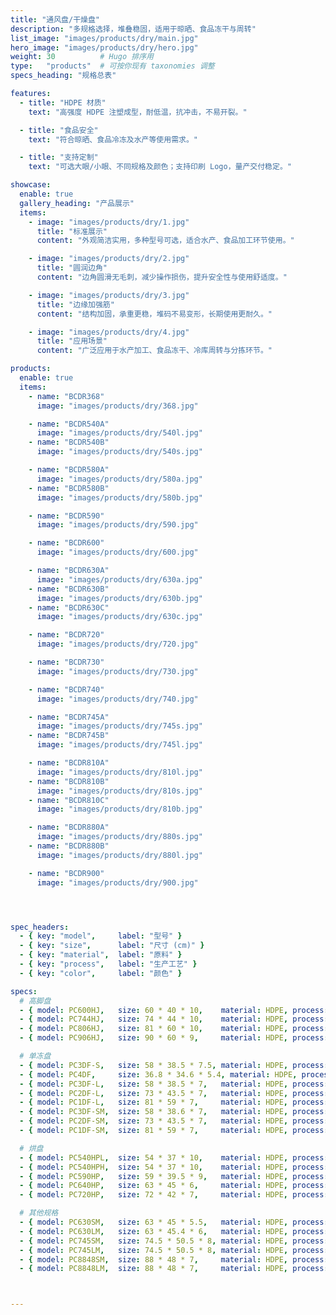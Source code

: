 ```yaml
---
title: "通风盘/干燥盘"
description: "多规格选择，堆叠稳固，适用于晾晒、食品冻干与周转"
list_image: "images/products/dry/main.jpg"
hero_image: "images/products/dry/hero.jpg"
weight: 30          # Hugo 排序用
type:   "products"  # 可按你现有 taxonomies 调整
specs_heading: "规格总表"

features:
  - title: "HDPE 材质"
    text: "高强度 HDPE 注塑成型，耐低温，抗冲击，不易开裂。"

  - title: "食品安全"
    text: "符合晾晒、食品冷冻及水产等使用需求。"

  - title: "支持定制"
    text: "可选大眼/小眼、不同规格及颜色；支持印刷 Logo，量产交付稳定。"

showcase:
  enable: true
  gallery_heading: "产品展示"
  items:
    - image: "images/products/dry/1.jpg"
      title: "标准展示"
      content: "外观简洁实用，多种型号可选，适合水产、食品加工环节使用。"

    - image: "images/products/dry/2.jpg"
      title: "圆润边角"
      content: "边角圆滑无毛刺，减少操作损伤，提升安全性与使用舒适度。"

    - image: "images/products/dry/3.jpg"
      title: "边缘加强筋"
      content: "结构加固，承重更稳，堆码不易变形，长期使用更耐久。"

    - image: "images/products/dry/4.jpg"
      title: "应用场景"
      content: "广泛应用于水产加工、食品冻干、冷库周转与分拣环节。"

products:
  enable: true
  items:
    - name: "BCDR368"
      image: "images/products/dry/368.jpg"

    - name: "BCDR540A"
      image: "images/products/dry/540l.jpg"
    - name: "BCDR540B"
      image: "images/products/dry/540s.jpg"

    - name: "BCDR580A"
      image: "images/products/dry/580a.jpg"
    - name: "BCDR580B"
      image: "images/products/dry/580b.jpg"

    - name: "BCDR590"
      image: "images/products/dry/590.jpg"

    - name: "BCDR600"
      image: "images/products/dry/600.jpg"

    - name: "BCDR630A"
      image: "images/products/dry/630a.jpg"
    - name: "BCDR630B"
      image: "images/products/dry/630b.jpg"
    - name: "BCDR630C"
      image: "images/products/dry/630c.jpg"

    - name: "BCDR720"
      image: "images/products/dry/720.jpg"

    - name: "BCDR730"
      image: "images/products/dry/730.jpg"

    - name: "BCDR740"
      image: "images/products/dry/740.jpg"

    - name: "BCDR745A"
      image: "images/products/dry/745s.jpg"
    - name: "BCDR745B"
      image: "images/products/dry/745l.jpg"

    - name: "BCDR810A"
      image: "images/products/dry/810l.jpg"
    - name: "BCDR810B"
      image: "images/products/dry/810s.jpg"
    - name: "BCDR810C"
      image: "images/products/dry/810b.jpg"

    - name: "BCDR880A"
      image: "images/products/dry/880s.jpg"
    - name: "BCDR880B"
      image: "images/products/dry/880l.jpg"

    - name: "BCDR900"
      image: "images/products/dry/900.jpg"




spec_headers:
  - { key: "model",     label: "型号" }
  - { key: "size",      label: "尺寸 (cm)" }
  - { key: "material",  label: "原料" }
  - { key: "process",   label: "生产工艺" }
  - { key: "color",     label: "颜色" }

specs:
  # 高脚盘
  - { model: PC600HJ,   size: 60 * 40 * 10,    material: HDPE, process: 注塑, color: 白 }
  - { model: PC744HJ,   size: 74 * 44 * 10,    material: HDPE, process: 注塑, color: 白 }
  - { model: PC806HJ,   size: 81 * 60 * 10,    material: HDPE, process: 注塑, color: 白 }
  - { model: PC906HJ,   size: 90 * 60 * 9,     material: HDPE, process: 注塑, color: 白 }

  # 单冻盘
  - { model: PC3DF-S,   size: 58 * 38.5 * 7.5, material: HDPE, process: 注塑, color: 白 }
  - { model: PC4DF,     size: 36.8 * 34.6 * 5.4, material: HDPE, process: 注塑, color: 白 }
  - { model: PC3DF-L,   size: 58 * 38.5 * 7,   material: HDPE, process: 注塑, color: 白 }
  - { model: PC2DF-L,   size: 73 * 43.5 * 7,   material: HDPE, process: 注塑, color: 白 }
  - { model: PC1DF-L,   size: 81 * 59 * 7,     material: HDPE, process: 注塑, color: 白 }
  - { model: PC3DF-SM,  size: 58 * 38.6 * 7,   material: HDPE, process: 注塑, color: 白 }
  - { model: PC2DF-SM,  size: 73 * 43.5 * 7,   material: HDPE, process: 注塑, color: 白 }
  - { model: PC1DF-SM,  size: 81 * 59 * 7,     material: HDPE, process: 注塑, color: 白 }

  # 烘盘
  - { model: PC540HPL,  size: 54 * 37 * 10,    material: HDPE, process: 注塑, color: 白 }
  - { model: PC540HPH,  size: 54 * 37 * 10,    material: HDPE, process: 注塑, color: 白 }
  - { model: PC590HP,   size: 59 * 39.5 * 9,   material: HDPE, process: 注塑, color: 白 }
  - { model: PC640HP,   size: 63 * 45 * 6,     material: HDPE, process: 注塑, color: 白 }
  - { model: PC720HP,   size: 72 * 42 * 7,     material: HDPE, process: 注塑, color: 白 }

  # 其他规格
  - { model: PC630SM,   size: 63 * 45 * 5.5,   material: HDPE, process: 注塑, color: 白 }
  - { model: PC630LM,   size: 63 * 45.4 * 6,   material: HDPE, process: 注塑, color: 白 }
  - { model: PC745SM,   size: 74.5 * 50.5 * 8, material: HDPE, process: 注塑, color: 白 }
  - { model: PC745LM,   size: 74.5 * 50.5 * 8, material: HDPE, process: 注塑, color: 白 }
  - { model: PC8848SM,  size: 88 * 48 * 7,     material: HDPE, process: 注塑, color: 白 }
  - { model: PC8848LM,  size: 88 * 48 * 7,     material: HDPE, process: 注塑, color: 白 }



---
```

